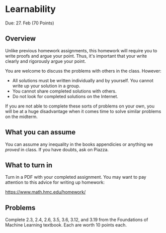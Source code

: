Learnability
=

Due: 27. Feb (70 Points)

Overview
--------

Unlike previous homework assignments, this homework will require you to write
proofs and argue your point.  Thus, it's important that your write clearly and
rigorously argue your point.

You are welcome to discuss the problems with others in the class.  However:

* All solutions must be written individually and by yourself.  You cannot write
up your solution in a group.
* You cannot share completed solutions with others.
* Do not look for completed solutions on the Internet.

If you are not able to complete these sorts of problems on your own, you will be
at a huge disadvantage when it comes time to solve similar problems on the
midterm.

What you can assume
------

You can assume any inequality in the books appendicies or anything we *proved*
in class.  If you have doubts, ask on Piazza.

What to turn in
------

Turn in a PDF with your completed assignment.  You may want to pay attention to
this advice for writing up homework:

https://www.math.hmc.edu/homework/

Problems
------

Complete 2.3, 2.4, 2.6, 3.5, 3.6, 3.12, and 3.19 from the Foundations of
Machine Learning textbook.  Each are worth 10 points each.

